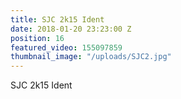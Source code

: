 ```yaml
---
title: SJC 2k15 Ident
date: 2018-01-20 23:23:00 Z
position: 16
featured_video: 155097859
thumbnail_image: "/uploads/SJC2.jpg"
---
```


SJC 2k15 Ident